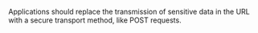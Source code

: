 Applications should replace the transmission of sensitive data in the URL with a secure transport method, like POST requests.